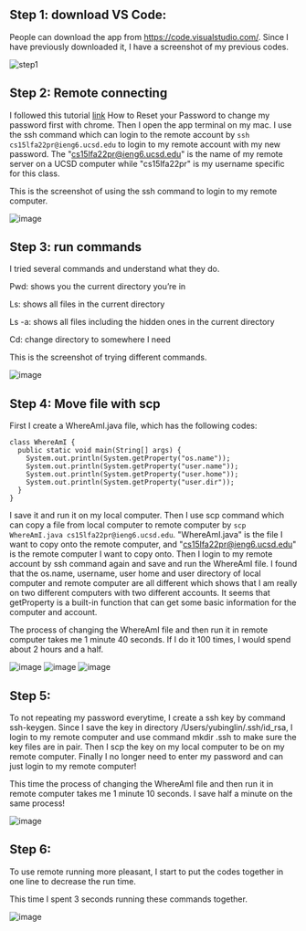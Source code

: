 ## Step 1: download VS Code:

People can download the app from https://code.visualstudio.com/. Since I have previously downloaded it, I have a screenshot of my previous codes.

![step1](https://user-images.githubusercontent.com/114268165/193391609-1548eed3-77bd-44e4-a191-c2c96d7d4ed2.jpg)


## Step 2: Remote connecting

I followed this tutorial [link](https://docs.google.com/document/d/1hs7CyQeh-MdUfM9uv99i8tqfneos6Y8bDU0uhn1wqho/edit) How to Reset your Password to change my password first with chrome. Then I open the app terminal on my mac. I use the ssh command which can login to the remote account by `ssh cs15lfa22pr@ieng6.ucsd.edu` to login to my remote account with my new password. The "cs15lfa22pr@ieng6.ucsd.edu" is the name of my remote server on a UCSD computer while "cs15lfa22pr" is my username specific for this class.

This is the screenshot of using the ssh command to login to my remote computer.

![image](https://user-images.githubusercontent.com/114268165/193387757-0edf2fad-0554-44aa-ac12-06729532f11f.jpg)


## Step 3: run commands

I tried several commands and understand what they do.

Pwd: shows you the current directory you’re in

Ls: shows all files in the current directory

Ls -a: shows all files including the hidden ones in the current directory

Cd: change directory to somewhere I need

This is the screenshot of trying different commands.

![image](https://user-images.githubusercontent.com/114268165/193388235-7a959267-159e-4973-bc12-24b5fde976b9.jpg)
 
 
## Step 4: Move file with scp

First I create a WhereAmI.java file, which has the following codes:
```
class WhereAmI {
  public static void main(String[] args) {
    System.out.println(System.getProperty("os.name"));
    System.out.println(System.getProperty("user.name"));
    System.out.println(System.getProperty("user.home"));
    System.out.println(System.getProperty("user.dir"));
  }
}
```
I save it and run it on my local computer. Then I use scp command which can copy a file from local computer to remote computer by `scp WhereAmI.java cs15lfa22pr@ieng6.ucsd.edu`. "WhereAmI.java" is the file I want to copy onto the remote computer, and "cs15lfa22pr@ieng6.ucsd.edu" is the remote computer I want to copy onto. Then I login to my remote account by ssh command again and save and run the WhereAmI file. I found that the os.name, username, user home and user directory of local computer and remote computer are all different which shows that I am really on two different computers with two different accounts. It seems that getProperty is a built-in function that can get some basic information for the computer and account.

The process of changing the WhereAmI file and then run it in remote computer takes me 1 minute 40 seconds. If I do it 100 times, I would spend about 2 hours and a half.

![image](https://user-images.githubusercontent.com/114268165/193388640-81748461-a1ad-4a74-bad3-7cc54b47eaa0.jpg)
![image](https://user-images.githubusercontent.com/114268165/193388860-3d70d416-2816-435c-b42c-0fda7b33d4f0.jpg)
![image](https://user-images.githubusercontent.com/114268165/193389314-26b96349-e952-48b9-ae4d-0a6fffc0e066.jpg)


## Step 5:

To not repeating my password everytime, I create a ssh key by command ssh-keygen. Since I save the key in directory /Users/yubinglin/.ssh/id_rsa, I login to my remote computer and use command mkdir .ssh to make sure the key files are in pair. Then I scp the key on my local computer to be on my remote computer. Finally I no longer need to enter my password and can just login to my remote computer!

This time the process of changing the WhereAmI file and then run it in remote computer takes me 1 minute 10 seconds. I save half a minute on the same process!

![image](https://user-images.githubusercontent.com/114268165/193389669-f930e00a-fb56-426b-8878-5d417ba9730b.jpg)

## Step 6:

To use remote running more pleasant, I start to put the codes together in one line to decrease the run time.

This time I spent 3 seconds running these commands together.

![image](https://user-images.githubusercontent.com/114268165/193389973-66ee814e-3751-4b11-aebf-bde25f2ba2ed.jpg)


